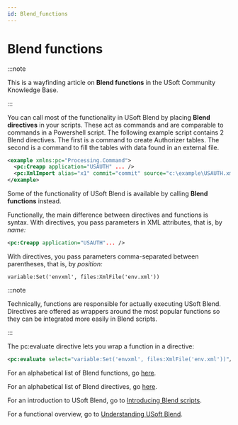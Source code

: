 ```yaml
---
id: Blend_functions
---
```


# Blend functions




:::note

This is a wayfinding article on **Blend functions** in the USoft Community Knowledge Base.

:::

You can call most of the functionality in USoft Blend by placing **Blend directives** in your scripts. These act as commands and are comparable to commands in a Powershell script. The following example script contains 2 Blend directives. The first is a command to create Authorizer tables. The second is a command to fill the tables with data found in an external file.

```xml
<example xmlns:pc="Processing.Command">
  <pc:Creapp application="USAUTH" ... />
  <pc:XmlImport alias="x1" commit="commit" source="c:\example\USAUTH.xml"/>
</example>
```

Some of the functionality of USoft Blend is available by calling **Blend functions** instead.

Functionally, the main difference between directives and functions is syntax. With directives, you pass parameters in XML attributes, that is, by *name:*

```xml
<pc:Creapp application="USAUTH"... />
```

With directives, you pass parameters comma-separated between parentheses, that is, by *position:*

```
variable:Set('envxml', files:XmlFile('env.xml'))
```


:::note

Technically, functions are responsible for actually executing USoft Blend. Directives are offered as wrappers around the most popular functions so they can be integrated more easily in Blend scripts.

:::

The pc:evaluate directive lets you wrap a function in a directive:

```xml
<pc:evaluate select="variable:Set('envxml', files:XmlFile('env.xml'))"/>
```

For an alphabetical list of Blend functions, go [here](/Repositories/Blend_functions).

For an alphabetical list of Blend directives, go [here](/Repositories/Blend_directives).

For an introduction to USoft Blend, go to [Introducing Blend scripts](/Repositories/Blend_scripts_for_repository_management/Introducing_Blend_scripts.md).

For a functional overview, go to [Understanding USoft Blend](/Repositories/Blend_scripts_for_repository_management/Understanding_USoft_Blend.md).